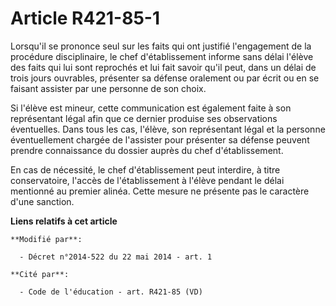 # Article R421-85-1

Lorsqu'il se prononce seul sur les faits qui ont justifié l'engagement de la procédure disciplinaire, le chef d'établissement
informe sans délai l'élève des faits qui lui sont reprochés et lui fait savoir qu'il peut, dans un délai de trois jours
ouvrables, présenter sa défense oralement ou par écrit ou en se faisant assister par une personne de son choix.

Si l'élève est mineur, cette communication est également faite à son représentant légal afin que ce dernier produise ses
observations éventuelles. Dans tous les cas, l'élève, son représentant légal et la personne éventuellement chargée de
l'assister pour présenter sa défense peuvent prendre connaissance du dossier auprès du chef d'établissement.

En cas de nécessité, le chef d'établissement peut interdire, à titre conservatoire, l'accès de l'établissement à l'élève
pendant le délai mentionné au premier alinéa. Cette mesure ne présente pas le caractère d'une sanction.

**Liens relatifs à cet article**

	**Modifié par**:

	  - Décret n°2014-522 du 22 mai 2014 - art. 1

	**Cité par**:

	  - Code de l'éducation - art. R421-85 (VD)
